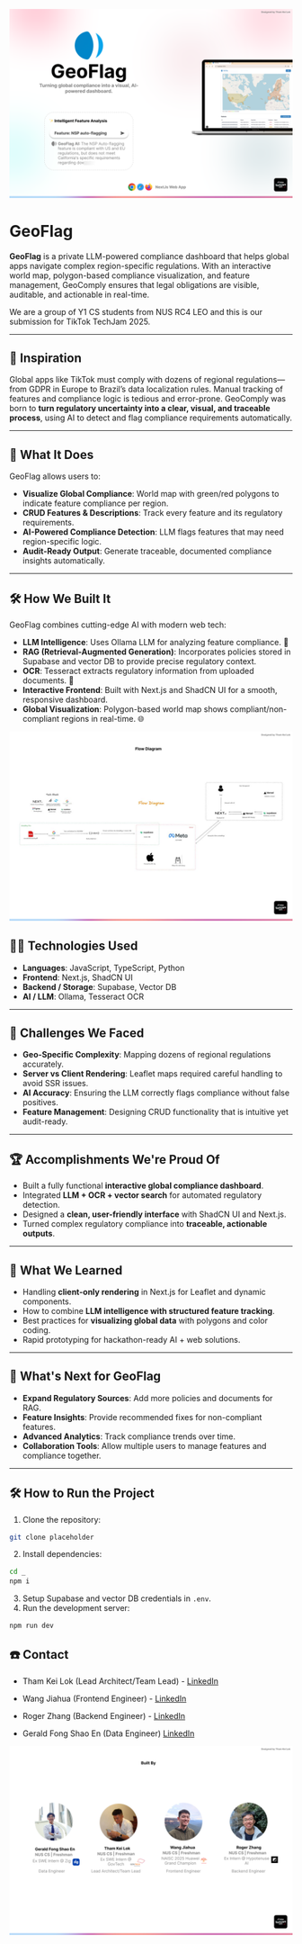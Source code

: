 ![Marketing1](https://raw.githubusercontent.com/RogerZhang888/geoflag/main/marketing/marketing-github-1.png)

# GeoFlag

**GeoFlag** is a private LLM-powered compliance dashboard that helps global apps navigate complex region-specific regulations. With an interactive world map, polygon-based compliance visualization, and feature management, GeoComply ensures that legal obligations are visible, auditable, and actionable in real-time.

We are a group of Y1 CS students from NUS RC4 LEO and this is our submission for TikTok TechJam 2025.

---

## 🚀 Inspiration

Global apps like TikTok must comply with dozens of regional regulations—from GDPR in Europe to Brazil’s data localization rules. Manual tracking of features and compliance logic is tedious and error-prone. GeoComply was born to **turn regulatory uncertainty into a clear, visual, and traceable process**, using AI to detect and flag compliance requirements automatically.

---

## 🎯 What It Does

GeoFlag allows users to:

- **Visualize Global Compliance**: World map with green/red polygons to indicate feature compliance per region.
- **CRUD Features & Descriptions**: Track every feature and its regulatory requirements.
- **AI-Powered Compliance Detection**: LLM flags features that may need region-specific logic.
- **Audit-Ready Output**: Generate traceable, documented compliance insights automatically.

---

## 🛠️ How We Built It

GeoFlag combines cutting-edge AI with modern web tech:

- **LLM Intelligence**: Uses Ollama LLM for analyzing feature compliance. 🤖
- **RAG (Retrieval-Augmented Generation)**: Incorporates policies stored in Supabase and vector DB to provide precise regulatory context.
- **OCR**: Tesseract extracts regulatory information from uploaded documents. 📄
- **Interactive Frontend**: Built with Next.js and ShadCN UI for a smooth, responsive dashboard.
- **Global Visualization**: Polygon-based world map shows compliant/non-compliant regions in real-time. 🌐

![Marketing2](https://raw.githubusercontent.com/RogerZhang888/geoflag/main/marketing/marketing-github-2.png)

## 👨‍💻 Technologies Used

- **Languages**: JavaScript, TypeScript, Python
- **Frontend**: Next.js, ShadCN UI
- **Backend / Storage**: Supabase, Vector DB
- **AI / LLM**: Ollama, Tesseract OCR

---

## 🤔 Challenges We Faced

- **Geo-Specific Complexity**: Mapping dozens of regional regulations accurately.
- **Server vs Client Rendering**: Leaflet maps required careful handling to avoid SSR issues.
- **AI Accuracy**: Ensuring the LLM correctly flags compliance without false positives.
- **Feature Management**: Designing CRUD functionality that is intuitive yet audit-ready.

---

## 🏆 Accomplishments We're Proud Of

- Built a fully functional **interactive global compliance dashboard**.
- Integrated **LLM + OCR + vector search** for automated regulatory detection.
- Designed a **clean, user-friendly interface** with ShadCN UI and Next.js.
- Turned complex regulatory compliance into **traceable, actionable outputs**.

---

## 📖 What We Learned

- Handling **client-only rendering** in Next.js for Leaflet and dynamic components.
- How to combine **LLM intelligence with structured feature tracking**.
- Best practices for **visualizing global data** with polygons and color coding.
- Rapid prototyping for hackathon-ready AI + web solutions.

---

## 🚀 What's Next for GeoFlag

- **Expand Regulatory Sources**: Add more policies and documents for RAG.
- **Feature Insights**: Provide recommended fixes for non-compliant features.
- **Advanced Analytics**: Track compliance trends over time.
- **Collaboration Tools**: Allow multiple users to manage features and compliance together.

---

## 🛠️ How to Run the Project

1. Clone the repository:

```bash
git clone placeholder
```

2. Install dependencies:

```bash
cd _
npm i
```

3. Setup Supabase and vector DB credentials in `.env`.
4. Run the development server:

```bash
npm run dev
```

## ☎️ Contact

- Tham Kei Lok (Lead Architect/Team Lead) - [LinkedIn](https://www.linkedin.com/in/keiloktql/)

- Wang Jiahua (Frontend Engineer) - [LinkedIn](https://www.linkedin.com/in/jiahua-wang-74ewfb/)

- Roger Zhang (Backend Engineer) - [LinkedIn](https://www.linkedin.com/in/roger-zhang-33b98a262/)

- Gerald Fong Shao En (Data Engineer) [LinkedIn](https://www.linkedin.com/in/gerald-fong-shao-en/)

![Marketing3](https://raw.githubusercontent.com/RogerZhang888/geoflag/main/marketing/marketing-github-3.png)
